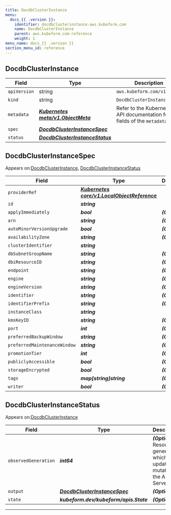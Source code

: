 ```yaml
---
title: DocdbClusterInstance
menu:
  docs_{{ .version }}:
    identifier: docdbclusterinstance-aws.kubeform.com
    name: DocdbClusterInstance
    parent: aws.kubeform.com-reference
    weight: 1
menu_name: docs_{{ .version }}
section_menu_id: reference
---
```


## DocdbClusterInstance
| Field | Type | Description |
| ------ | ----- | ----------- |
| `apiVersion` | string | `aws.kubeform.com/v1alpha1` |
|    `kind` | string | `DocdbClusterInstance` |
| `metadata` | ***[Kubernetes meta/v1.ObjectMeta](https://kubernetes.io/docs/reference/generated/kubernetes-api/v1.13/#objectmeta-v1-meta)***|Refer to the Kubernetes API documentation for the fields of the `metadata` field.|
| `spec` | ***[DocdbClusterInstanceSpec](#DocdbClusterInstanceSpec)***||
| `status` | ***[DocdbClusterInstanceStatus](#DocdbClusterInstanceStatus)***||
## DocdbClusterInstanceSpec

Appears on:[DocdbClusterInstance](#DocdbClusterInstance), [DocdbClusterInstanceStatus](#DocdbClusterInstanceStatus)

| Field | Type | Description |
| ------ | ----- | ----------- |
| `providerRef` | ***[Kubernetes core/v1.LocalObjectReference](https://kubernetes.io/docs/reference/generated/kubernetes-api/v1.13/#localobjectreference-v1-core)***||
| `id` | ***string***||
| `applyImmediately` | ***bool***| ***(Optional)*** |
| `arn` | ***string***| ***(Optional)*** |
| `autoMinorVersionUpgrade` | ***bool***| ***(Optional)*** |
| `availabilityZone` | ***string***| ***(Optional)*** |
| `clusterIdentifier` | ***string***||
| `dbSubnetGroupName` | ***string***| ***(Optional)*** |
| `dbiResourceID` | ***string***| ***(Optional)*** |
| `endpoint` | ***string***| ***(Optional)*** |
| `engine` | ***string***| ***(Optional)*** |
| `engineVersion` | ***string***| ***(Optional)*** |
| `identifier` | ***string***| ***(Optional)*** |
| `identifierPrefix` | ***string***| ***(Optional)*** |
| `instanceClass` | ***string***||
| `kmsKeyID` | ***string***| ***(Optional)*** |
| `port` | ***int***| ***(Optional)*** |
| `preferredBackupWindow` | ***string***| ***(Optional)*** |
| `preferredMaintenanceWindow` | ***string***| ***(Optional)*** |
| `promotionTier` | ***int***| ***(Optional)*** |
| `publiclyAccessible` | ***bool***| ***(Optional)*** |
| `storageEncrypted` | ***bool***| ***(Optional)*** |
| `tags` | ***map[string]string***| ***(Optional)*** |
| `writer` | ***bool***| ***(Optional)*** |
## DocdbClusterInstanceStatus

Appears on:[DocdbClusterInstance](#DocdbClusterInstance)

| Field | Type | Description |
| ------ | ----- | ----------- |
| `observedGeneration` | ***int64***| ***(Optional)*** Resource generation, which is updated on mutation by the API Server.|
| `output` | ***[DocdbClusterInstanceSpec](#DocdbClusterInstanceSpec)***| ***(Optional)*** |
| `state` | ***kubeform.dev/kubeform/apis.State***| ***(Optional)*** |
---
